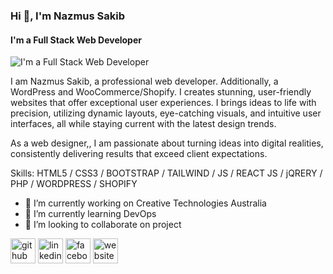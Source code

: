 ### Hi 👋, I'm Nazmus Sakib
#### I'm a Full Stack Web Developer
![I'm a Full Stack Web Developer](https://media.licdn.com/dms/image/v2/D5616AQFEHIiXy2DfVA/profile-displaybackgroundimage-shrink_200_800/profile-displaybackgroundimage-shrink_200_800/0/1716392351896?e=1740009600&v=beta&t=yApfAw7ZxpkDNClDSElZeK8gqFuJDmWp7pDKOe5aLQs)

I am Nazmus Sakib, a professional  web developer. Additionally, a WordPress and WooCommerce/Shopify. I creates stunning, user-friendly websites that offer exceptional user experiences. I brings ideas to life with precision, utilizing dynamic layouts, eye-catching visuals, and intuitive user interfaces, all while staying current with the latest design trends.

As a web designer,, I am  passionate about turning ideas into digital realities, consistently delivering results that exceed client expectations.

Skills: HTML5 / CSS3 / BOOTSTRAP / TAILWIND / JS / REACT JS / jQRERY / PHP / WORDPRESS / SHOPIFY

- 🔭 I’m currently working on  Creative Technologies Australia  
- 🌱 I’m currently learning DevOps 
- 👯 I’m looking to collaborate on project 


[<img src='https://cdn.jsdelivr.net/npm/simple-icons@3.0.1/icons/github.svg' alt='github' height='40'>](https://github.com/https://github.com/sakibbt)  [<img src='https://cdn.jsdelivr.net/npm/simple-icons@3.0.1/icons/linkedin.svg' alt='linkedin' height='40'>](https://www.linkedin.com/in/www.linkedin.com/in/nazmus-sakib-web/)  [<img src='https://cdn.jsdelivr.net/npm/simple-icons@3.0.1/icons/facebook.svg' alt='facebook' height='40'>](https://www.facebook.com/https://www.facebook.com/profile.php?id=100008728831678)  [<img src='https://cdn.jsdelivr.net/npm/simple-icons@3.0.1/icons/icloud.svg' alt='website' height='40'>](https://sakib.npointsltd.com)  

